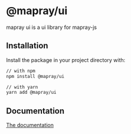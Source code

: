 # @mapray/ui

mapray ui is a ui library for mapray-js

## Installation

Install the package in your project directory with:

```sh
// with npm
npm install @mapray/ui

// with yarn
yarn add @mapray/ui
```

## Documentation

[The documentation](https://mapray.com/documents/overview/index.html)
